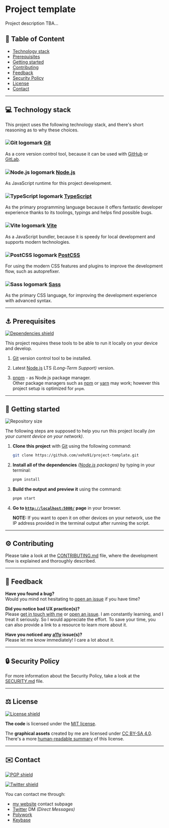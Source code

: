 # Project template

Project description TBA...

## 🔗 Table of Content

-   [Technology stack](#-technology-stack)
-   [Prerequisites](#-prerequisites)
-   [Getting started](#-getting-started)
-   [Contributing](#-contributing)
-   [Feedback](#-feedback)
-   [Security Policy](#-security-policy)
-   [License](#-license)
-   [Contact](#-contact)

---

## 💻 Technology stack

This project uses the following technology stack, and there's short reasoning
as to why these choices.

### ![Git logomark] [Git]

As a core version control tool, because it can be used with [GitHub] or
[GitLab].

[git]: https://git-scm.com/
[git logomark]: https://api.iconify.design/simple-icons:git.svg "Git logomark"
[github]: https://github.com/
[gitlab]: https://gitlab.com/

### ![Node.js logomark] [Node.js]

As JavaScript runtime for this project development.

[node.js]: https://nodejs.org/en/
[node.js logomark]: https://api.iconify.design/simple-icons:nodejs.svg "Node.js logomark"

### ![TypeScript logomark] [TypeScript]

As the primary programming language because it offers fantastic developer
experience thanks to its toolings, typings and helps find possible bugs.

[typescript]: https://www.typescriptlang.org/
[typescript logomark]: https://api.iconify.design/simple-icons:typescript.svg "TypeScript logomark"

### ![Vite logomark] [Vite]

As a JavaScript bundler, because it is speedy for local development and
supports modern technologies.

[vite]: https://vitejs.dev/
[vite logomark]: https://api.iconify.design/simple-icons:vite.svg "Vite logomark"

### ![PostCSS logomark] [PostCSS]

For using the modern CSS features and plugins to improve the development flow,
such as autoprefixer.

[postcss]: https://postcss.org/
[postcss logomark]: https://api.iconify.design/simple-icons:postcss.svg "PostCSS logomark"

### ![Sass logomark] [Sass]

As the primary CSS language, for improving the development experience with
advanced syntax.

[sass]: https://sass-lang.com/
[sass logomark]: https://api.iconify.design/simple-icons:sass.svg "Sass logomark"

---

## ⚓ Prerequisites

[![Dependencies shield]][dependencies url]

This project requires these tools to be able to run it locally on your device
and develop.

1. [Git] version control tool to be installed.

1. Latest [Node.js] LTS _(Long-Term Support)_ version.

1. [pnpm] - as Node.js package manager.\
   Other package managers such as [npm] or [yarn] may work; however this
   project setup is optimized for `pnpm`.

[dependencies shield]: https://img.shields.io/librariesio/github/xeho91/personal-website?style=for-the-badge
[dependencies url]: https://libraries.io/github/xeho91/personal-website "Dependencies status"
[pnpm]: https://pnpm.io/
[npm]: https://www.npmjs.com/
[yarn]: https://yarnpkg.com/

---

## 🏁 Getting started

![Repository size][repository size shield]

The following steps are supposed to help you run this project locally _(on
your current device on your network)_.

[repository size shield]: https://img.shields.io/github/repo-size/xeho91/personal-website?style=for-the-badge

1. **Clone this project** with [Git] using the following command:

    ```sh
    git clone https://github.com/xeho91/project-template.git
    ```

1. **Install all of the dependencies** _([Node.js] packages)_ by typing in your
   terminal:

    ```sh
    pnpm install
    ```

1. **Build the output and preview it** using the command:

    ```sh
    pnpm start
    ```

1. **Go to [`http://localhost:5000/`](http://localhost:5000/) page** in your
   browser.

    **NOTE:** If you want to open it on other devices on your network, use the
    IP address provided in the terminal output after running the script.

---

## ⚙️ Contributing

Please take a look at the [CONTRIBUTING.md](./CONTRIBUTING.md) file, where the
development flow is explained and thoroughly described.

---

## 🔄 Feedback

**Have you found a bug?**\
Would you mind not hesitating to [open an issue] if you have time?

**Did you notice bad UX practice(s)?**\
Please [get in touch with me](#contact) or [open an issue]. I am constantly
learning, and I treat it seriously. So I would appreciate the effort. To save
your time, you can also provide a link to a resource to learn more about it.

**Have you noticed any [a11y] issue(s)?**\
Please let me know immediately! I care a lot about it.

[open an issue]: https://github.com/xeho91/project-template/issues/new
[a11y]: https://www.a11yproject.com/

---

## 🔒 Security Policy

For more information about the Security Policy, take a look at the
[SECURITY.md](./SECURITY.md) file.

---

## ⚖️ License

[![License shield]](./LICENSE "Project's license")

**The code** is licensed under the [MIT license](./LICENSE).

The **graphical assets** created by me are licensed under [CC BY-SA
4.0](./CC_BY-SA_4.0).\
There's a more [human-readable summary] of this license.

[license shield]: https://img.shields.io/github/license/xeho91/personal-website?style=for-the-badge
[human-readable summary]: https://creativecommons.org/licenses/by-sa/4.0/

---

## ✉️ Contact

[![PGP shield]][pgp url]

[![Twitter shield]][twitter]

You can contact me through:

-   [my website] contact subpage
-   [Twitter] DM _(Direct Messages)_
-   [Polywork]
-   [Keybase]

[pgp shield]: https://img.shields.io/keybase/pgp/xeho91?color=purple&style=for-the-badge
[pgp url]: https://pgp.key-server.io/0x4B166D6B2C00D8CB "Get my PGP public key"
[twitter shield]: https://img.shields.io/twitter/follow/xeho91?style=social
[twitter]: https://twitter.com/xeho91
[my website]: https://xeho91.com/contact
[polywork]: https://polywork.com/xeho91
[keybase]: https://keybase.io/xeho91
